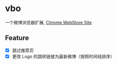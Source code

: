 # vbo
一个微博浏览器扩展, [Chrome WebStore Site](https://chrome.google.com/webstore/detail/weiboer/hodlddkmellggjocbepiopigcfonccen)
## Feature
- [x] 跳过推荐页
- [x] 更改 Logo 的跳转链接为最新微博（按照时间线排序）
